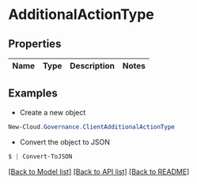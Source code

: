 # AdditionalActionType
## Properties

Name | Type | Description | Notes
------------ | ------------- | ------------- | -------------

## Examples

- Create a new object
```powershell
New-Cloud.Governance.ClientAdditionalActionType 
```

- Convert the object to JSON
```powershell
$ | Convert-ToJSON
```


[[Back to Model list]](../README.md#documentation-for-models) [[Back to API list]](../README.md#documentation-for-api-endpoints) [[Back to README]](../README.md)

